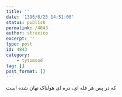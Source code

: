 ```yaml
---
title: ''
date: '1396/6/25 14:51:00'
status: publish
permalink: /4843
author: straxico
excerpt: ''
type: post
id: 4843
category:
    - tytomood
tag: []
post_format: []
---
```

که در پس هر قله ای، دره ای هولناک نهان شده است